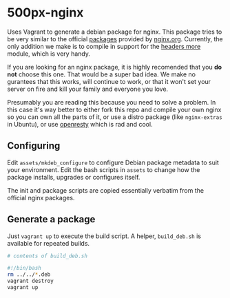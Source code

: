 # 500px-nginx
Uses Vagrant to generate a debian package for nginx. This package tries to be very similar to the
official [packages](http://nginx.org/en/linux_packages.html#mainline) provided by [nginx.org](http://nginx.org/). Currently, the only addition we make is to compile in support for
the [headers more](https://github.com/openresty/headers-more-nginx-module/) module, which is very
handy.

If you are looking for an nginx package, it is highly recomended that you **do not** choose this one.
That would be a super bad idea. We make no gurantees that this works, will continue to work, or
that it won't set your server on fire and kill your family and everyone you love.

Presumably you are reading this because you need to solve a problem. In this case it's way better
to either fork this repo and compile your own nginx so you can own all the parts of it, or use a
distro package (like `nginx-extras` in Ubuntu), or use [openresty](https://openresty.org/en/) which
is rad and cool.

## Configuring
Edit `assets/mkdeb_configure` to configure Debian package metadata to suit your environment. Edit
the bash scripts in `assets` to change how the package installs, upgrades or configures itself.

The init and package scripts are copied essentially verbatim from the official nginx packages.

## Generate a package
Just `vagrant up` to execute the build script. A helper, `build_deb.sh` is available for repeated
builds.

```bash
# contents of build_deb.sh

#!/bin/bash
rm ../../*.deb
vagrant destroy
vagrant up
```
